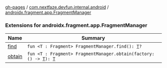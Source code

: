 [gh-pages](../../index.md) / [com.nextfaze.devfun.internal.android](../index.md) / [androidx.fragment.app.FragmentManager](./index.md)

### Extensions for androidx.fragment.app.FragmentManager

| Name | Summary |
|---|---|
| [find](find.md) | `fun <T : Fragment> FragmentManager.find(): `[`T`](find.md#T)`?` |
| [obtain](obtain.md) | `fun <T : Fragment> FragmentManager.obtain(factory: () -> `[`T`](obtain.md#T)`): `[`T`](obtain.md#T) |
